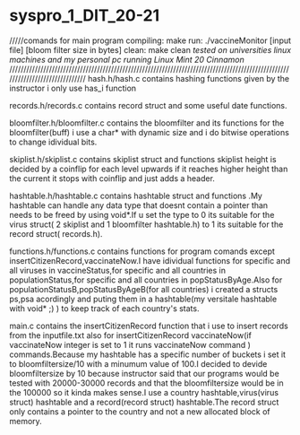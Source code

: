 # syspro_1_DIT_20-21

/////comands for main program
compiling: make
run: ./vaccineMonitor [input file] [bloom filter size in bytes]
clean: make clean
*tested on universities linux machines and my personal pc running Linux Mint 20 Cinnamon*
//////////////////////////////////////////////////////////////////////////////////////////////////////////////////////////////
hash.h/hash.c contains hashing functions given by the instructor i only use has_i function

records.h/records.c contains record struct and some useful date functions.

bloomfilter.h/bloomfilter.c contains the bloomfilter and its functions for the bloomfilter(buff) i use a char* with dynamic size and i do bitwise operations to change idividual bits.

skiplist.h/skiplist.c contains skiplist struct and functions skiplist height is decided by a coinflip for each level upwards if it reaches higher height than the current it stops with coinflip and just adds a header.

hashtable.h/hashtable.c contains hashtable struct and functions .My hashtable can handle any data type that doesnt contain a pointer than needs to be freed by using void*.If u set the type to 0 its suitable for the virus struct( 2 skiplist and 1 bloomfilter hashtable.h) to 1 its suitable for the record struct( records.h).

functions.h/functions.c  contains functions for program comands except insertCitizenRecord,vaccinateNow.I have idividual functions for specific and all viruses in vaccineStatus,for specific and all countries in populationStatus,for specific and all countries in popStatusByAge.Also for populationStatusB,popStatusByAgeB(for all countries) i created a structs ps,psa acordingly and puting them in a hashtable(my versitale hashtable with void* ;) ) to keep track of each country's stats.

main.c contains the insertCitizenRecord function that i use to insert records from the inputfile.txt also for insertCitizenRecord vaccinateNow(if vaccinateNow integer is set to 1 it runs vaccinateNow command ) commands.Because my hashtable has a specific number of buckets i set it to bloomfiltersize/10 with a minumum value of 100.I decided to devide bloomfiltersize by 10 because instructor said that our programs would be tested with 20000-30000 records and that the bloomfiltersize would be in the 100000 so it kinda makes sense.I use a country hashtable,virus(virus struct) hashtable and a record(record struct) hashtable.The record struct only contains a pointer to the country and not a new allocated block of memory.
